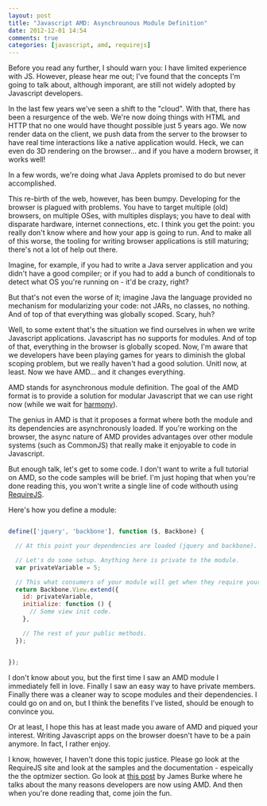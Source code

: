 ```yaml
---
layout: post
title: "Javascript AMD: Asynchrounous Module Definition"
date: 2012-12-01 14:54
comments: true
categories: [javascript, amd, requirejs]
---
```


Before you read any further, I should warn you: I have limited experience with JS. However, please hear me out; I've found that the concepts I'm going to talk about, although imporant, are still not widely adopted by Javascript developers.

In the last few years we've seen a shift to the "cloud". With that, there has been a resurgence of the web. We're now doing things with HTML and HTTP that no one would have thought possible just 5 years ago. We now render data on the client, we push data from the server to the browser to have real time interactions like a native application would. Heck, we can even do 3D rendering on the browser... and if you have a modern browser, it works well!

In a few words, we're doing what Java Applets promised to do but never accomplished.

This re-birth of the web, however, has been bumpy. Developing for the browser is plagued with problems. You have to target multiple (old) browsers, on multiple OSes, with multiples displays; you have to deal with disparate hardware, internet connections, etc. I think you get the point: you really don't know where and how your app is going to run. And to make all of this worse, the tooling for writing browser applications is still maturing; there's not a lot of help out there.

Imagine, for example, if you had to write a Java server application and you didn't have a good compiler; or if you had to add a bunch of conditionals to detect what OS you're running on - it'd be crazy, right?

But that's not even the worse of it; imagine Java the language provided no mechanism for modularizing your code: not JARs, no classes, no nothing. And of top of that everything was globally scoped. Scary, huh?

Well, to some extent that's the situation we find ourselves in when we write Javascript applications. Javascript has no supports for modules. And of top of that, everything in the browser is globally scoped. Now, I'm aware that we developers have been playing games for years to diminish the global scoping problem, but we really haven't had a good solution. Unitl now, at least. Now we have AMD... and it changes everything.

AMD stands for asynchronous module definition. The goal of the AMD format is to provide a solution for modular Javascript that we can use right now (while we wait for [harmony](http://wiki.ecmascript.org/doku.php?id=harmony:modules)).

The genius in AMD is that it proposes a format where both the module and its dependencies are asynchronously loaded. If you're working on the browser, the async nature of AMD provides advantages over other module systems (such as CommonJS) that really make it enjoyable to code in Javascript.

But enough talk, let's get to some code. I don't want to write a full tutorial on AMD, so the code samples will be brief. I'm just hoping that when you're done reading this, you won't write a single line of code withouth using [RequireJS](http://requirejs.org).

Here's how you define a module:

```javascript

define(['jquery', 'backbone'], function ($, Backbone) {

  // At this point your dependencies are loaded (jquery and backbone).

  // Let's do some setup. Anything here is private to the module.
  var privateVariable = 5;

  // This what consumers of your module will get when they require your module.
  return Backbone.View.extend({
    id: privateVariable,
    initialize: function () {
      // Some view init code.
    },

    // The rest of your public methods.
  });


});

```

I don't know about you, but the first time I saw an AMD module I immediately fell in love. Finally I saw an easy way to have private members. Finally there was a cleaner way to scope modules and their dependencies. I could go on and on, but I think the benefits I've listed, should be enough to convince you.

Or at least, I hope this has at least made you aware of AMD and piqued your interest. Writing Javascript apps on the browser doesn't have to be a pain anymore. In fact, I rather enjoy.

I know, however, I haven't done this topic justice. Please go look at the RequireJS site and look at the samples and the documentation - espeically the the optmizer section. Go look at [this post](http://tagneto.blogspot.com/2011/04/on-inventing-js-module-formats-and.html) by James Burke where he talks about the many reasons developers are now using AMD. And then when you're done reading that, come join the fun.